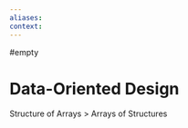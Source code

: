 ```yaml
---
aliases:
context:
---
```


#empty

# Data-Oriented Design

Structure of Arrays > Arrays of Structures
